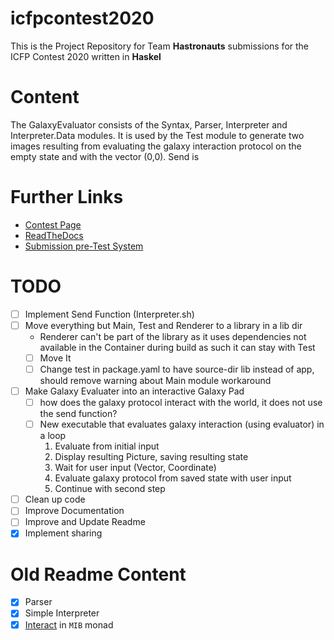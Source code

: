 icfpcontest2020 
===============

This is the Project Repository for Team **Hastronauts** submissions for the ICFP Contest 2020
written in **Haskel**

# Content 

The GalaxyEvaluator consists of the Syntax, Parser, Interpreter and Interpreter.Data modules.
It is used by the Test module to generate two images resulting from evaluating the galaxy interaction protocol 
on the empty state and with the vector (0,0).
Send is 


# Further Links
- [Contest Page](https://icfpcontest2020.github.io/)
- [ReadTheDocs](https://message-from-space.readthedocs.io/en/latest/personal-appeal.html)
- [Submission pre-Test System](https://github.com/Skgland/icfp2020-submission-system)


# TODO
- [ ] Implement Send Function (Interpreter.sh)
- [ ] Move everything but Main, Test and Renderer to a library in a lib dir 
    - Renderer can't be part of the library as it uses dependencies not available in the Container during build
      as such it can stay with Test
    - [ ] Move It
    - [ ] Change test in package.yaml to have source-dir lib instead of app, should remove warning about Main module workaround
- [ ] Make Galaxy Evaluater into an interactive Galaxy Pad
  - [ ] how does the galaxy protocol interact with the world, it does not use the send function?
  - [ ] New executable that evaluates galaxy interaction (using evaluator) in a loop
    1. Evaluate from initial input
    2. Display resulting Picture, saving resulting state
    3. Wait for user input (Vector, Coordinate)
    4. Evaluate galaxy protocol from saved state with user input
    5. Continue with second step 
- [ ] Clean up code
- [ ] Improve Documentation
- [ ] Improve and Update Readme
- [x] Implement sharing
    
# Old Readme Content

- [x] Parser
- [x] Simple Interpreter
- [x] [Interact](https://message-from-space.readthedocs.io/en/latest/condensed-version.html#interact) in `MIB` monad
